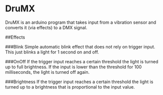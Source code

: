 # DruMX

DruMX is an arduino program that takes input from a vibration sensor and converts it (via effects) to a DMX signal.

##Effects

###Blink
Simple automatic blink effect that does not rely on trigger input. This just blinks a light for 1 second on and off.

###OnOff
If the trigger input reaches a certain threshold the light is turned up to full brightness. If the input is lower than the threshold for 100 milliseconds, the light is turned off again.

###Brightness
If the trigger input reaches a certain threshold the light is turned up to a brightness that is proportional to the input value.